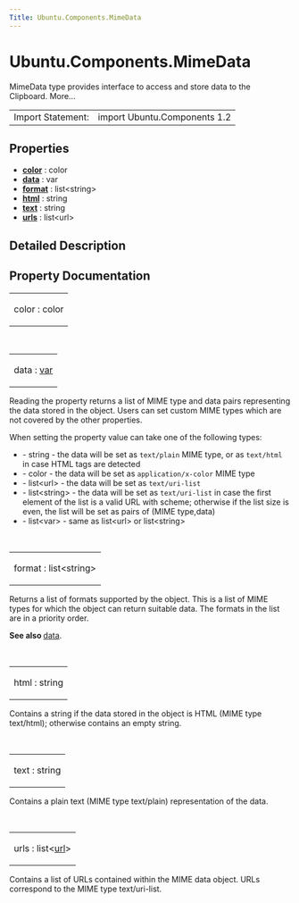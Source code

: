 ```yaml
---
Title: Ubuntu.Components.MimeData
---
```


# Ubuntu.Components.MimeData

<span class="subtitle"></span>
<!-- $$$MimeData-brief -->
<p>MimeData type provides interface to access and store data to the Clipboard. More...</p>
<!-- @@@MimeData -->
<table class="alignedsummary">
<tr><td class="memItemLeft rightAlign topAlign"> Import Statement:</td><td class="memItemRight bottomAlign"> import Ubuntu.Components 1.2</td></tr></table><ul>
</ul>
<h2 id="properties">Properties</h2>
<ul>
<li class="fn"><b><b><a href="#color-prop">color</a></b></b> : color</li>
<li class="fn"><b><b><a href="#data-prop">data</a></b></b> : var</li>
<li class="fn"><b><b><a href="#format-prop">format</a></b></b> : list&lt;string&gt;</li>
<li class="fn"><b><b><a href="#html-prop">html</a></b></b> : string</li>
<li class="fn"><b><b><a href="#text-prop">text</a></b></b> : string</li>
<li class="fn"><b><b><a href="#urls-prop">urls</a></b></b> : list&lt;url&gt;</li>
</ul>
<!-- $$$MimeData-description -->
<h2 id="details">Detailed Description</h2>
</p>
<!-- @@@MimeData -->
<h2>Property Documentation</h2>
<!-- $$$color -->
<table class="qmlname"><tr valign="top" id="color-prop"><td class="tblQmlPropNode"><p><span class="name">color</span> : <span class="type">color</span></p></td></tr></table><!-- @@@color -->
<br/>
<!-- $$$data -->
<table class="qmlname"><tr valign="top" id="data-prop"><td class="tblQmlPropNode"><p><span class="name">data</span> : <span class="type"><a href="http://doc.qt.io/qt-5/qml-var.html">var</a></span></p></td></tr></table><p>Reading the property returns a list of MIME type and data pairs representing the data stored in the object. Users can set custom MIME types which are not covered by the other properties.</p>
<p>When setting the property value can take one of the following types:</p>
<ul>
<li>- string - the data will be set as <code>text/plain</code> MIME type, or as <code>text/html</code> in case HTML tags are detected</li>
<li>- color - the data will be set as <code>application/x-color</code> MIME type</li>
<li>- list&lt;url&gt; - the data will be set as <code>text/uri-list</code></li>
<li>- list&lt;string&gt; - the data will be set as <code>text/uri-list</code> in case the first element of the list is a valid URL with scheme; otherwise if the list size is even, the list will be set as pairs of (MIME type,data)</li>
<li>- list&lt;var&gt; - same as list&lt;url&gt; or list&lt;string&gt;</li>
</ul>
<!-- @@@data -->
<br/>
<!-- $$$format -->
<table class="qmlname"><tr valign="top" id="format-prop"><td class="tblQmlPropNode"><p><span class="name">format</span> : <span class="type">list</span>&lt;<span class="type">string</span>&gt;</p></td></tr></table><p>Returns a list of formats supported by the object. This is a list of MIME types for which the object can return suitable data. The formats in the list are in a priority order.</p>
<p><b>See also </b><a href="#data-prop">data</a>.</p>
<!-- @@@format -->
<br/>
<!-- $$$html -->
<table class="qmlname"><tr valign="top" id="html-prop"><td class="tblQmlPropNode"><p><span class="name">html</span> : <span class="type">string</span></p></td></tr></table><p>Contains a string if the data stored in the object is HTML (MIME type text/html); otherwise contains an empty string.</p>
<!-- @@@html -->
<br/>
<!-- $$$text -->
<table class="qmlname"><tr valign="top" id="text-prop"><td class="tblQmlPropNode"><p><span class="name">text</span> : <span class="type">string</span></p></td></tr></table><p>Contains a plain text (MIME type text/plain) representation of the data.</p>
<!-- @@@text -->
<br/>
<!-- $$$urls -->
<table class="qmlname"><tr valign="top" id="urls-prop"><td class="tblQmlPropNode"><p><span class="name">urls</span> : <span class="type">list</span>&lt;<span class="type"><a href="http://doc.qt.io/qt-5/qml-url.html">url</a></span>&gt;</p></td></tr></table><p>Contains a list of URLs contained within the MIME data object. URLs correspond to the MIME type text/uri-list.</p>
<!-- @@@urls -->
<br/>
